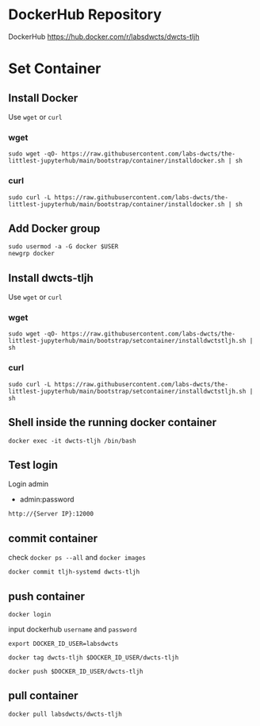 # DockerHub Repository
DockerHub
https://hub.docker.com/r/labsdwcts/dwcts-tljh

# Set Container

## Install Docker

Use `wget` or `curl`
### wget
```
sudo wget -qO- https://raw.githubusercontent.com/labs-dwcts/the-littlest-jupyterhub/main/bootstrap/container/installdocker.sh | sh
```

### curl
```
sudo curl -L https://raw.githubusercontent.com/labs-dwcts/the-littlest-jupyterhub/main/bootstrap/container/installdocker.sh | sh
```

## Add Docker group
```
sudo usermod -a -G docker $USER
newgrp docker
```

## Install dwcts-tljh
Use `wget` or `curl`
### wget
```
sudo wget -qO- https://raw.githubusercontent.com/labs-dwcts/the-littlest-jupyterhub/main/bootstrap/setcontainer/installdwctstljh.sh | sh
```

### curl
```
sudo curl -L https://raw.githubusercontent.com/labs-dwcts/the-littlest-jupyterhub/main/bootstrap/setcontainer/installdwctstljh.sh | sh
```

## Shell inside the running docker container
```
docker exec -it dwcts-tljh /bin/bash
```

## Test login
Login admin
 - admin:password
```
http://{Server IP}:12000
```

## commit container
check `docker ps --all` and `docker images`
```
docker commit tljh-systemd dwcts-tljh
```

## push container
```
docker login
```
input dockerhub `username` and `password`

```
export DOCKER_ID_USER=labsdwcts
```

```
docker tag dwcts-tljh $DOCKER_ID_USER/dwcts-tljh
```

```
docker push $DOCKER_ID_USER/dwcts-tljh
```

## pull container
```
docker pull labsdwcts/dwcts-tljh
```